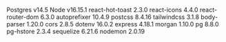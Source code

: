 Postgres v14.5
Node v16.15.1
react-hot-toast 2.3.0
react-icons 4.4.0
react-router-dom 6.3.0
autoprefixer 10.4.9
postcss 8.4.16
tailwindcss 3.1.8
body-parser 1.20.0
cors 2.8.5
dotenv 16.0.2
express 4.18.1
morgan 1.10.0
pg 8.8.0
pg-hstore 2.3.4
sequelize 6.21.6
nodemon 2.0.19